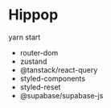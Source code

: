 # Hippop


yarn start

- router-dom
- zustand
- @tanstack/react-query
- styled-components
- styled-reset
- @supabase/supabase-js
